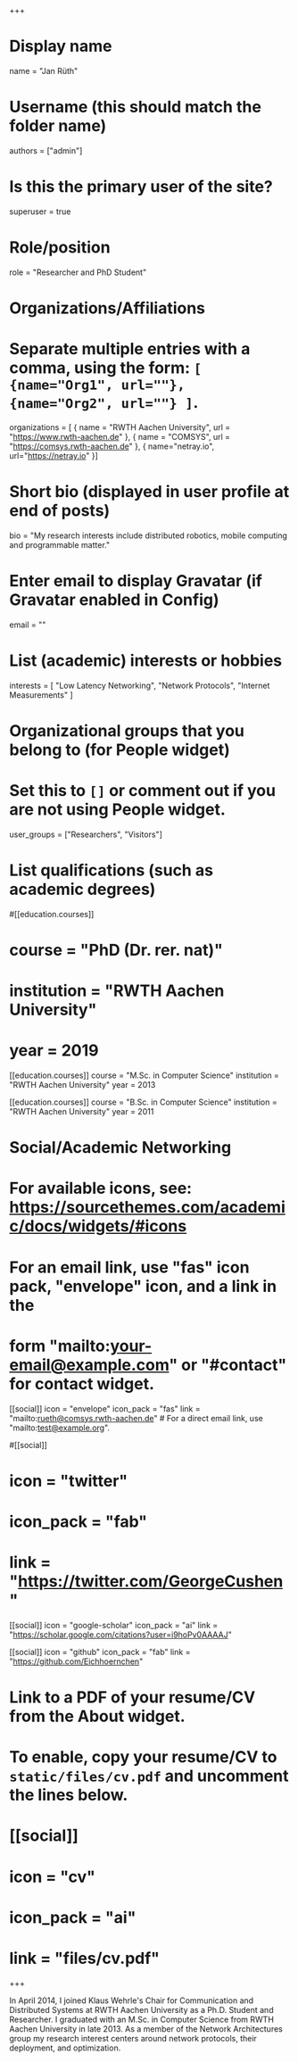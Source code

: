 +++
# Display name
name = "Jan Rüth"

# Username (this should match the folder name)
authors = ["admin"]

# Is this the primary user of the site?
superuser = true

# Role/position
role = "Researcher and PhD Student"

# Organizations/Affiliations
#   Separate multiple entries with a comma, using the form: `[ {name="Org1", url=""}, {name="Org2", url=""} ]`.
organizations = [ { name = "RWTH Aachen University", url = "https://www.rwth-aachen.de" }, { name = "COMSYS", url = "https://comsys.rwth-aachen.de" }, { name="netray.io", url="https://netray.io" }]

# Short bio (displayed in user profile at end of posts)
bio = "My research interests include distributed robotics, mobile computing and programmable matter."

# Enter email to display Gravatar (if Gravatar enabled in Config)
email = ""

# List (academic) interests or hobbies
interests = [
  "Low Latency Networking",
  "Network Protocols",
  "Internet Measurements"
]

# Organizational groups that you belong to (for People widget)
#   Set this to `[]` or comment out if you are not using People widget.
user_groups = ["Researchers", "Visitors"]

# List qualifications (such as academic degrees)
#[[education.courses]]
#  course = "PhD (Dr. rer. nat)"
#  institution = "RWTH Aachen University"
#  year = 2019

[[education.courses]]
  course = "M.Sc. in Computer Science"
  institution = "RWTH Aachen University"
  year = 2013

[[education.courses]]
  course = "B.Sc. in Computer Science"
  institution = "RWTH Aachen University"
  year = 2011

# Social/Academic Networking
# For available icons, see: https://sourcethemes.com/academic/docs/widgets/#icons
#   For an email link, use "fas" icon pack, "envelope" icon, and a link in the
#   form "mailto:your-email@example.com" or "#contact" for contact widget.

[[social]]
  icon = "envelope"
  icon_pack = "fas"
  link = "mailto:rueth@comsys.rwth-aachen.de"  # For a direct email link, use "mailto:test@example.org".

#[[social]]
#  icon = "twitter"
#  icon_pack = "fab"
#  link = "https://twitter.com/GeorgeCushen"

[[social]]
  icon = "google-scholar"
  icon_pack = "ai"
  link = "https://scholar.google.com/citations?user=i9hoPv0AAAAJ"

[[social]]
  icon = "github"
  icon_pack = "fab"
  link = "https://github.com/Eichhoernchen"

# Link to a PDF of your resume/CV from the About widget.
# To enable, copy your resume/CV to `static/files/cv.pdf` and uncomment the lines below.
# [[social]]
#   icon = "cv"
#   icon_pack = "ai"
#   link = "files/cv.pdf"

+++

In April 2014, I joined Klaus Wehrle's Chair for Communication and Distributed Systems at RWTH Aachen University as a Ph.D. Student and Researcher. I graduated with an M.Sc. in Computer Science from RWTH Aachen University in late 2013. As a member of the Network Architectures group my research interest centers around network protocols, their deployment, and optimization.

